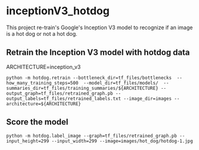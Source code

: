 # inceptionV3_hotdog

This project re-train's Google's Inception V3 model to recognize if an image is a hot dog or not a hot dog.



## Retrain the Inception V3 model with hotdog data
ARCHITECTURE=inception_v3

`python -m hotdog.retrain --bottleneck_dir=tf_files/bottlenecks  --how_many_training_steps=500  --model_dir=tf_files/models/  --summaries_dir=tf_files/training_summaries/${ARCHITECTURE} --output_graph=tf_files/retrained_graph.pb --output_labels=tf_files/retrained_labels.txt --image_dir=images --architecture=${ARCHITECTURE}
`

## Score the model
`python -m hotdog.label_image --graph=tf_files/retrained_graph.pb --input_height=299 --input_width=299 --image=images/hot_dog/hotdog-1.jpg
`
